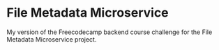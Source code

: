 # File Metadata Microservice

My version of the Freecodecamp backend course challenge for the File Metadata Microservice project.
